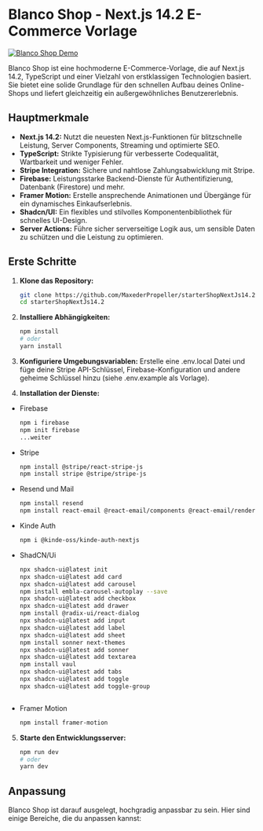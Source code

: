 # Blanco Shop - Next.js 14.2 E-Commerce Vorlage

[![Blanco Shop Demo](https://your-demo-screenshot-url.png)](https://your-live-demo-url)

Blanco Shop ist eine hochmoderne E-Commerce-Vorlage, die auf Next.js 14.2, TypeScript und einer Vielzahl von erstklassigen Technologien basiert. Sie bietet eine solide Grundlage für den schnellen Aufbau deines Online-Shops und liefert gleichzeitig ein außergewöhnliches Benutzererlebnis.

## Hauptmerkmale

* **Next.js 14.2:** Nutzt die neuesten Next.js-Funktionen für blitzschnelle Leistung, Server Components, Streaming und optimierte SEO.
* **TypeScript:**  Strikte Typisierung für verbesserte Codequalität, Wartbarkeit und weniger Fehler.
* **Stripe Integration:** Sichere und nahtlose Zahlungsabwicklung mit Stripe.
* **Firebase:** Leistungsstarke Backend-Dienste für Authentifizierung, Datenbank (Firestore) und mehr.
* **Framer Motion:** Erstelle ansprechende Animationen und Übergänge für ein dynamisches Einkaufserlebnis.
* **Shadcn/UI:** Ein flexibles und stilvolles Komponentenbibliothek für schnelles UI-Design.
* **Server Actions:** Führe sicher serverseitige Logik aus, um sensible Daten zu schützen und die Leistung zu optimieren.

## Erste Schritte

1. **Klone das Repository:**
   ```bash
   git clone https://github.com/MaxederPropeller/starterShopNextJs14.2.git
   cd starterShopNextJs14.2

2. **Installiere Abhängigkeiten:**

    ```bash
    npm install
    # oder
    yarn install

3. **Konfiguriere Umgebungsvariablen:**
Erstelle eine .env.local Datei und füge deine Stripe API-Schlüssel, Firebase-Konfiguration und andere geheime Schlüssel hinzu (siehe .env.example als Vorlage).

4. **Installation der Dienste:**
- Firebase
    ```bash
    npm i firebase 
    npm init firebase 
    ...weiter

- Stripe
    ```bash
    npm install @stripe/react-stripe-js 
    npm install stripe @stripe/stripe-js

- Resend und Mail
    ```bash
    npm install resend
    npm install react-email @react-email/components @react-email/render

- Kinde Auth
    ```bash
    npm i @kinde-oss/kinde-auth-nextjs

- ShadCN/Ui
    ```bash
    npx shadcn-ui@latest init         
    npx shadcn-ui@latest add card   
    npx shadcn-ui@latest add carousel   
    npm install embla-carousel-autoplay --save
    npx shadcn-ui@latest add checkbox   
    npx shadcn-ui@latest add drawer   
    npm install @radix-ui/react-dialog
    npx shadcn-ui@latest add input   
    npx shadcn-ui@latest add label   
    npx shadcn-ui@latest add sheet   
    npm install sonner next-themes   
    npx shadcn-ui@latest add sonner   
    npx shadcn-ui@latest add textarea  
    npm install vaul 
    npx shadcn-ui@latest add tabs
    npx shadcn-ui@latest add toggle
    npx shadcn-ui@latest add toggle-group


   
- Framer Motion 
    ```bash
    npm install framer-motion   

5. **Starte den Entwicklungsserver:**
    ```bash
    npm run dev
    # oder
    yarn dev

## Anpassung
Blanco Shop ist darauf ausgelegt, hochgradig anpassbar zu sein. Hier sind einige Bereiche, die du anpassen kannst: